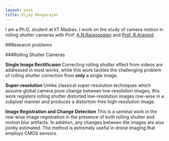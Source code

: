```yaml
---
layout: post
title: Vijay Rengarajan
---
```

I am a Ph.D. student at IIT Madras. I work on the study of camera motion in rolling shutter cameras with Prof. [A.N.Rajagopalan](http://www.ee.iitm.ac.in/~raju) and [Prof. R.Aravind](http://www.ee.iitm.ac.in/user/aravind/). 

##Research problems

###Rolling Shutter Cameras

**Single Image Rectificaion** Correcting rolling shutter effect from videos are addressed in most works, while this work tackles the challenging problem of rolling shutter correction from __only__ a single image.

**Super-resolution** Unlike classical super-resolution techniques which assume global camera pose change between low-resolution images, this work registers rolling shutter distorted low-resolution images row-wise in a subpixel manner and produces a distortion-free high-resolution image.

**Image Registration and Change Detection** This is a seminal work in the row-wise image registration in the presence of  both rolling shutter and motion blur artifacts. In addition, any changes between the images are also jointly estimated. The method is extremely useful in drone imaging that employs CMOS sensors.

